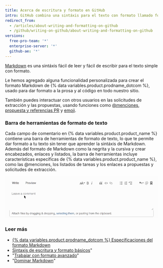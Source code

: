 ```yaml
---
title: Acerca de escritura y formato en GitHub
intro: GitHub combina una sintáxis para el texto con formato llamado formato Markdown de GitHub con algunas características de escritura únicas.
redirect_from:
  - /articles/about-writing-and-formatting-on-github
  - /github/writing-on-github/about-writing-and-formatting-on-github
versions:
  free-pro-team: '*'
  enterprise-server: '*'
  github-ae: '*'
---
```


[Markdown](http://daringfireball.net/projects/markdown/) es una sintáxis fácil de leer y fácil de escribir para el texto simple con formato.

Le hemos agregado alguna funcionalidad personalizada para crear el formato Markdown de {% data variables.product.prodname_dotcom %}, usado para dar formato a la prosa y al código en todo nuestro sitio.

También puedes interactuar con otros usuarios en las solicitudes de extracción y las propuestas, usando funciones como [@menciones](/articles/basic-writing-and-formatting-syntax/#mentioning-people-and-teams), [propuesta y referencias PR](/articles/basic-writing-and-formatting-syntax/#referencing-issues-and-pull-requests) y [emoji](/articles/basic-writing-and-formatting-syntax/#using-emoji).

### Barra de herramientas de formato de texto

Cada campo de comentario en {% data variables.product.product_name %} contiene una barra de herramientas de formato de texto, lo que te permite dar formato a tu texto sin tener que aprender la sintáxis de Markdown. Además del formato de Markdown como la negrita y la cursiva y crear encabezados, enlaces y listados, la barra de herramientas incluye características específicas de {% data variables.product.product_name %}, como las @menciones, los listados de tareas y los enlaces a propuestas y solicitudes de extracción.

![Barra de herramientas de Markdown](/assets/images/help/writing/markdown-toolbar.gif)

### Leer más

- [{% data variables.product.prodname_dotcom %} Especificaciones del formato Markdown](https://github.github.com/gfm/)
- [Sintaxis de escritura y formato básicos](/articles/basic-writing-and-formatting-syntax)"
- "[Trabajar con formato avanzado](/articles/working-with-advanced-formatting)"
- "[Dominar Markdown](https://guides.github.com/features/mastering-markdown/)"

